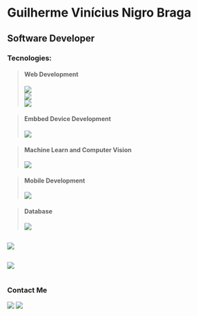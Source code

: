 <h1>Guilherme Vinícius Nigro Braga</h1>
<h2>Software Developer</h2>

<h3>Tecnologies:</h3>

><h4>Web Development</h4>
>
><a href="https://skillicons.dev">
 ><img src="https://skillicons.dev/icons?i=html,css,js,nodejs,git" /><br>
 ><img src="https://skillicons.dev/icons?i=ts,bootstrap,tailwind,react,nextjs"/><br>
 ><img src="https://skillicons.dev/icons?i=wordpress,sass,webpack,gulp,jquery"/><br>
 ></a>


 ><h4>Embbed Device Development</h4>
>
><a href="https://skillicons.dev">
 ><img src="https://skillicons.dev/icons?i=arduino,c,cpp,java,raspberrypi" /><br>
></a>


> <h4>Machine Learn and Computer Vision</h4>
><a href="https://skillicons.dev">
 ><img src="https://skillicons.dev/icons?i=py,opencv,pytorch,tensorflow" />
></a>


><h4>Mobile Development</h4>
><a href="https://skillicons.dev">
 ><img src="https://skillicons.dev/icons?i=androidstudio,flutter,dart" />
></a>

><h4>Database</h4>
><a href="https://skillicons.dev">
 ><img src="https://skillicons.dev/icons?i=postgres,mysql,mongo" />
></a>

##
<a><img src="https://github-readme-stats-s0la1r3.vercel.app/api?username=guilhermevnbraga&show_icons=true&bg_color=121218&title_color=0CA&text_color=0B9"/></a>

##
<a><img src="https://readme-stats-cwvn.vercel.app/api/top-langs/?username=guilhermevnbraga&layout=compact&langs_count=10&hide=jupyter%20notebook&exclude_repo=FTP-Client-Server,Linked-Attributes-Implementation,DirectLinks-Update-Dirs&count-private=true&theme=gotham&border_color=47f0d7"></a>

#
<h3>Contact Me</h3>
<div>
<a href="https://www.linkedin.com/in/guilhermevnbraga/" target="_blank"><img src="https://img.shields.io/badge/-LinkedIn-%230077B5?style=for-the-badge&logo=linkedin&logoColor=white" target="_blank"></a> 
<a href="mailto:guilhermeviniciuspj@gmail.com"><img src="https://img.shields.io/badge/Gmail-D14836?style=for-the-badge&logo=gmail&logoColor=white"></a>
</div>
